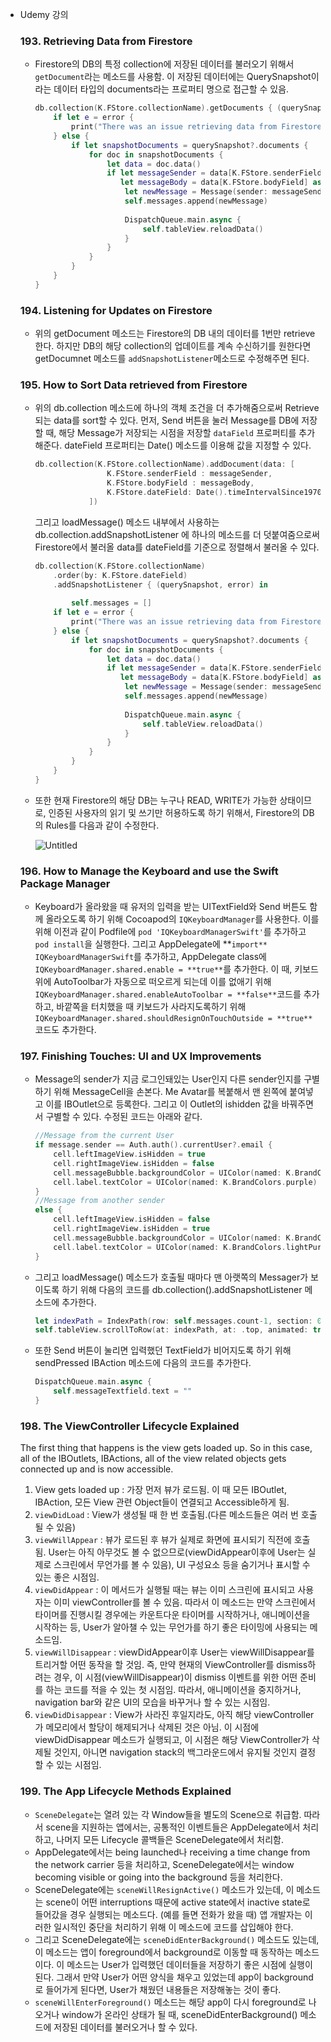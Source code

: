 * Udemy 강의

	### 193. Retrieving Data from Firestore

	* Firestore의 DB의 특정 collection에 저장된 데이터를 불러오기 위해서 `getDocument`라는 메소드를 사용함. 이 저장된 데이터에는 QuerySnapshot이라는 데이터 타입의 documents라는 프로퍼티 명으로 접근할 수 있음.

		```swift
		db.collection(K.FStore.collectionName).getDocuments { (querySnapshot, error) in
		    if let e = error {
		        print("There was an issue retrieving data from Firestore. \\(e)")
		    } else {
		        if let snapshotDocuments = querySnapshot?.documents {
		            for doc in snapshotDocuments {
		                let data = doc.data()
		                if let messageSender = data[K.FStore.senderField] as? String,
		                   let messageBody = data[K.FStore.bodyField] as? String {
		                    let newMessage = Message(sender: messageSender, body: messageBody)
		                    self.messages.append(newMessage)
		                            
		                    DispatchQueue.main.async {
		                        self.tableView.reloadData()
		                    }
		                }
		            }
		        }
		    }
		}
		```

	### 194. Listening for Updates on Firestore

	* 위의 getDocument 메소드는 Firestore의 DB 내의 데이터를 1번만 retrieve한다. 하지만 DB의 해당 collection의 업데이트를 계속 수신하기를 원한다면 getDocumnet 메소드를 `addSnapshotListener`메소드로 수정해주면 된다.

	### 195. How to Sort Data retrieved from Firestore

	* 위의 db.collection 메소드에 하나의 객체 조건을 더 추가해줌으로써 Retrieve되는 data를 sort할 수 있다. 먼저, Send 버튼을 눌러 Message를 DB에 저장할 때, 해당 Message가 저장되는 시점을 저장할 `dataField` 프로퍼티를 추가해준다. dateField 프로퍼티는 Date() 메소드를 이용해 값을 지정할 수 있다.

		```swift
		db.collection(K.FStore.collectionName).addDocument(data: [
		                K.FStore.senderField : messageSender,
		                K.FStore.bodyField : messageBody,
		                K.FStore.dateField: Date().timeIntervalSince1970
		            ])
		```

		그리고 loadMessage() 메소드 내부에서 사용하는 db.collection.addSnapshotListener 에 하나의 메소드를 더 덧붙여줌으로써 Firestore에서 불러올 data를 dateField를 기준으로 정렬해서 불러올 수 있다.

		```swift
		db.collection(K.FStore.collectionName)
			.order(by: K.FStore.dateField)
			.addSnapshotListener { (querySnapshot, error) in
				
				self.messages = []
		    if let e = error {
		        print("There was an issue retrieving data from Firestore. \\(e)")
		    } else {
		        if let snapshotDocuments = querySnapshot?.documents {
		            for doc in snapshotDocuments {
		                let data = doc.data()
		                if let messageSender = data[K.FStore.senderField] as? String,
		                   let messageBody = data[K.FStore.bodyField] as? String {
		                    let newMessage = Message(sender: messageSender, body: messageBody)
		                    self.messages.append(newMessage)
		                            
		                    DispatchQueue.main.async {
		                        self.tableView.reloadData()
		                    }
		                }
		            }
		        }
		    }
		}
		```

	* 또한 현재 Firestore의 해당 DB는 누구나 READ, WRITE가 가능한 상태이므로, 인증된 사용자의 읽기 및 쓰기만 허용하도록 하기 위해서, Firestore의 DB의 Rules를 다음과 같이 수정한다.

		![Untitled](https://s3-us-west-2.amazonaws.com/secure.notion-static.com/6ee76374-d907-45f6-a5db-6dcdef43759c/Untitled.png)

	### 196. How to Manage the Keyboard and use the Swift Package Manager

	* Keyboard가 올라왔을 때 유저의 입력을 받는 UITextField와 Send 버튼도 함께 올라오도록 하기 위해 Cocoapod의 `IQKeyboardManager`를 사용한다. 이를 위해 이전과 같이 Podfile에 `pod 'IQKeyboardManagerSwift'`를 추가하고 `pod install`을 실행한다. 그리고 AppDelegate에 **`import** IQKeyboardManagerSwift`를 추가하고, AppDelegate class에 `IQKeyboardManager.shared.enable = **true**`를 추가한다. 이 때, 키보드 위에 AutoToolbar가 자동으로 떠오르게 되는데 이를 없애기 위해 `IQKeyboardManager.shared.enableAutoToolbar = **false**`코드를 추가하고, 바깥쪽을 터치했을 때 키보드가 사라지도록하기 위해 `IQKeyboardManager.shared.shouldResignOnTouchOutside = **true**`코드도 추가한다.

	### 197. Finishing Touches: UI and UX Improvements

	* Message의 sender가 지금 로그인돼있는 User인지 다른 sender인지를 구별하기 위해 MessageCell을 손본다. Me Avatar를 복붙해서 맨 왼쪽에 붙여넣고 이를 IBOutlet으로 등록한다. 그리고 이 Outlet의 ishidden 값을 바꿔주면서 구별할 수 있다. 수정된 코드는 아래와 같다.

		```swift
		//Message from the current User
		if message.sender == Auth.auth().currentUser?.email {
		    cell.leftImageView.isHidden = true
		    cell.rightImageView.isHidden = false
		    cell.messageBubble.backgroundColor = UIColor(named: K.BrandColors.lightPurple)
		    cell.label.textColor = UIColor(named: K.BrandColors.purple)
		}
		//Message from another sender
		else {
		    cell.leftImageView.isHidden = false
		    cell.rightImageView.isHidden = true
		    cell.messageBubble.backgroundColor = UIColor(named: K.BrandColors.purple)
		    cell.label.textColor = UIColor(named: K.BrandColors.lightPurple)
		}
		```

	* 그리고 loadMessage() 메소드가 호출될 때마다 맨 아랫쪽의 Messager가 보이도록 하기 위해 다음의 코드를 db.collection().addSnapshotListener 메소드에 추가한다.

		```swift
		let indexPath = IndexPath(row: self.messages.count-1, section: 0) //row: self.messages.count-1 -> messages Array의 맨 마지막 요소의 위치를 의미.
		self.tableView.scrollToRow(at: indexPath, at: .top, animated: true)
		```

	* 또한 Send 버튼이 눌리면 입력했던 TextField가 비어지도록 하기 위해 sendPressed IBAction 메소드에 다음의 코드를 추가한다.

		```swift
		DispatchQueue.main.async {
		    self.messageTextfield.text = ""
		}
		```

	### 198. The ViewController Lifecycle Explained

	The first thing that happens is the view gets loaded up. So in this case, all of the IBOutlets, IBActions, all of the view related objects gets connected up and is now accessible.

	1. View gets loaded up : 가장 먼저 뷰가 로드됨. 이 때 모든 IBOutlet, IBAction, 모든 View 관련 Object들이 연결되고 Accessible하게 됨.
	2. `viewDidLoad` : View가 생성될 때 한 번 호출됨.(다른 메소드들은 여러 번 호출 될 수 있음)
	3. `viewWillAppear` : 뷰가 로드된 후 뷰가 실제로 화면에 표시되기 직전에 호출됨. User는 아직 아무것도 볼 수 없으므로(viewDidAppear이후에 User는 실제로 스크린에서 무언가를 볼 수 있음), UI 구성요소 등을 숨기거나 표시할 수 있는 좋은 시점임.
	4. `viewDidAppear` : 이 메서드가 실행될 때는 뷰는 이미 스크린에 표시되고 사용자는 이미 viewController를 볼 수 있음. 따라서 이 메소드는 만약 스크린에서 타이머를 진행시킬 경우에는 카운트다운 타이머를 시작하거나, 애니메이션을 시작하는 등, User가 알아챌 수 있는 무언가를 하기 좋은 타이밍에 사용되는 메소드임.
	5. `viewWillDisappear` : viewDidAppear이후 User는 viewWillDisappear를 트리거할 어떤 동작을 할 것임. 즉, 만약 현재의 ViewController를 dismiss하려는 경우, 이 시점(viewWillDisappear)이 dismiss 이벤트를 위한 어떤 준비를 하는 코드를 적을 수 있는 첫 시점임. 따라서, 애니메이션을 중지하거나, navigation bar와 같은 UI의 모습을 바꾸거나 할 수 있는 시점임.
	6. `viewDidDisappear` : View가 사라진 후일지라도, 아직 해당 viewController가 메모리에서 할당이 해제되거나 삭제된 것은 아님. 이 시점에 viewDidDisappear 메소드가 실행되고, 이 시점은 해당 ViewController가 삭제될 것인지, 아니면 navigation stack의 백그라운드에서 유지될 것인지 결정할 수 있는 시점임.

	### 199. The App Lifecycle Methods Explained

	* `SceneDelegate`는 열려 있는 각 Window들을 별도의 Scene으로 취급함. 따라서 scene을 지원하는 앱에서는, 공통적인 이벤트들은 AppDelegate에서 처리하고, 나머지 모든 Lifecycle 콜백들은 SceneDelegate에서 처리함.
	* AppDelegate에서는 being launched나 receiving a time change from the network carrier 등을 처리하고, SceneDelegate에서는 window becoming visible or going into the background 등을 처리한다.
	* SceneDelegate에는 `sceneWillResignActive()` 메소드가 있는데, 이 메소드는 scene이 어떤 interruptions 때문에 active state에서 inactive state로 들어갔을 경우 실행되는 메소드다. (예를 들면 전화가 왔을 때) 앱 개발자는 이러한 일시적인 중단을 처리하기 위해 이 메소드에 코드를 삽입해야 한다.
	* 그리고 SceneDelegate에는 `sceneDidEnterBackground()` 메소드도 있는데, 이 메소드는 앱이 foreground에서 background로 이동할 때 동작하는 메소드이다. 이 메소드는 User가 입력했던 데이터들을 저장하기 좋은 시점에 실행이 된다. 그래서 만약 User가 어떤 양식을 채우고 있었는데 app이 background로 들어가게 된다면, User가 채웠던 내용들은 저장해놓는 것이 좋다.
	* `sceneWillEnterForeground()` 메소드는 해당 app이 다시 foreground로 나오거나 window가 온라인 상태가 될 때, sceneDidEnterBackground() 메소드에 저장된 데이터를 불러오거나 할 수 있다.